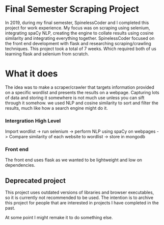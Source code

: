 # Final Semester Scraping Project
In 2019, during my final semester, SpinelessCoder and I completed this project for work experience.
My focus was on scraping using selenium, integrating spaCy NLP, creating the engine to collate results using cosine similarity and integrating everything together. SpinelessCoder focused on the front end development with flask and researching scraping/crawling techniques.
This project took a total of 7 weeks. Which required both of us learning flask and selenium from scratch.

# What it does
The idea was to make a scraper/crawler that targets information provided on a specific wordlist and presents the results on a webpage.
Capturing lots of data and storing it somewhere is not much use unless you can sift through it somehow. we used NLP and cosine similarity to sort and filter the results, much like how a search engine might do it.
### Intergration High Level
Import wordlist -> run selenium -> perform NLP using spaCy on webpages -> Compare similarity of each website to wordlist -> store in mongodb
### Front end
The front end uses flask as we wanted to be lightweight and low on dependencies.


## Deprecated project
This project uses outdated versions of libraries and browser executables, so it is currently not recommended to be used. The intention is to archive this project for people that are interested in projects I have completed in the past.

At some point I might remake it to do something else.